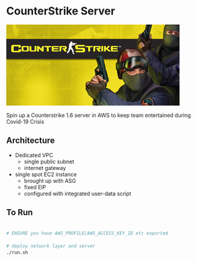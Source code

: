 # CounterStrike Server

![cs-logo](logo.jpg)

Spin up a Counterstrike 1.6 server in AWS to keep team entertained during Covid-19 Crisis

## Architecture

- Dedicated VPC
  - single public subnet
  - internet gateway
- single spot EC2 instance
  - brought up with ASG
  - fixed EIP
  - configured with integrated user-data script

## To Run

```bash

# ENSURE you have AWS_PROFILE/AWS_ACCESS_KEY_ID etc exported

# deploy network layer and server
./run.sh
```

